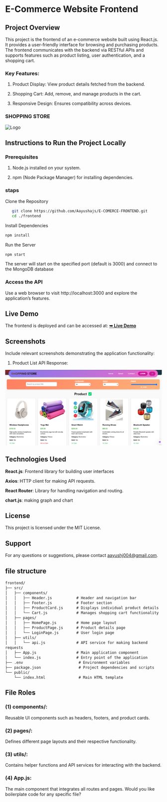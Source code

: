 
# E-Commerce Website Frontend

## Project Overview

 This project is the frontend of an e-commerce website built using React.js. It provides a user-friendly interface for browsing and purchasing products. The frontend communicates with the backend via RESTful APIs and supports features such as product listing, user authentication, and a shopping cart.

### Key Features:

1)  Product Display: View product details fetched from the backend.

2) Shopping Cart: Add, remove, and manage products in the cart.

3) Responsive Design: Ensures compatibility across devices.


### SHOPPING STORE

![Logo](https://img.freepik.com/vecteurs-premium/vecteur-conception-du-logo-du-sac-achat-ligne_1234492-128.jpg)

## Instructions to Run the Project Locally

### Prerequisites

1) Node.js installed on your system.

3) npm (Node Package Manager) for installing dependencies.

### staps
Clone the Repository
```bash
   git clone https://github.com/Aayushajs/E-COMERCE-FRONTEND.git
   cd ./frontend
```
Install Dependencies
```bash
npm install
```
 
Run the Server
```
npm start
```
The server will start on the specified port (default is 3000) and connect to the MongoDB database

### Access the API
Use a web browser to visit http://localhost:3000 and explore the application’s features.




## Live Demo
The frontend is deployed and can be accessed at:
<a href="https://e-stores1.netlify.app/"><strong>➥ Live Demo</strong></a>


## Screenshots

Include relevant screenshots demonstrating the application functionality:

1) Product List API Response:


![App Screenshot](./SS.png)



## Technologies Used

**React.js**:  Frontend library for building user interfaces

**Axios**: HTTP client for making API requests.

**React Router**: Library for handling navigation and routing.

**chart.js**: making graph and chart 

## License

This project is licensed under the MIT License.




## Support
For any questions or suggestions, please contact aayushj004@gmail.com.


## file structure
```
frontend/
├── src/
│   ├── components/
│   │   ├── Header.js           # Header and navigation bar
│   │   ├── Footer.js           # Footer section
│   │   ├── ProductCard.js      # Displays individual product details
│   │   └── Cart.js             # Manages shopping cart functionality
│   ├── pages/
│   │   ├── HomePage.js         # Home page layout
│   │   ├── ProductPage.js      # Product details page
│   │   └── LoginPage.js        # User login page
│   ├── utils/
│   │   └── api.js              # API service for making backend requests
│   ├── App.js                  # Main application component
│   └── index.js                # Entry point of the application
├── .env                         # Environment variables
├── package.json                 # Project dependencies and scripts
└── public/
    └── index.html               # Main HTML template
```
## File Roles
### (1) components/:
Reusable UI components such as headers, footers, and product cards.

### (2) pages/:

Defines different page layouts and their respective functionality.

### (3) utils/:

 Contains helper functions and API services for interacting with the backend.

### (4)  App.js:

The main component that integrates all routes and pages.
Would you like boilerplate code for any specific file?
 
